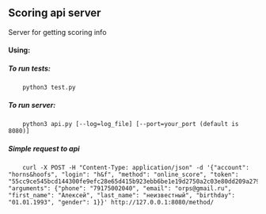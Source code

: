 ## Scoring api server

Server for getting scoring info

#### Using:
##### To run tests:

```
    python3 test.py
```

##### To run server:

```
    python3 api.py [--log=log_file] [--port=your_port (default is 8080)]
```

##### Simple request to api

```
    curl -X POST -H "Content-Type: application/json" -d '{"account": "horns&hoofs", "login": "h&f", "method": "online_score", "token": "55cc9ce545bcd144300fe9efc28e65d415b923ebb6be1e19d2750a2c03e80dd209a27954dca045e5bb12418e7d89b6d718a9e35af34e14e1d5bcd5a08f21fc95", "arguments": {"phone": "79175002040", "email": "orps@gmail.ru", "first_name": "Алексей", "last_name": "неизвестный", "birthday": "01.01.1993", "gender": 1}}' http://127.0.0.1:8080/method/
```